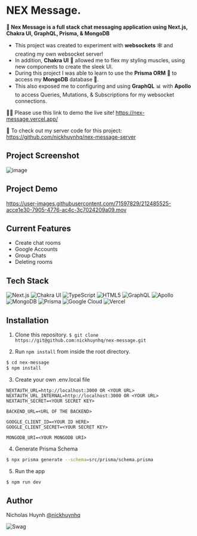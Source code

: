 # NEX Message.

**💬 Nex Message is a full stack chat messaging application using Next.js, Chakra UI, GraphQL, Prisma, & MongoDB**

- This project was created to experiment with **websockets** 🕸️ and creating my own websocket server! <br>
- In addition, **Chakra UI** 🧘 allowed me to flex my styling muscles, using new components to create the sleek UI.<br>
- During this project I was able to learn to use the **Prisma ORM** 🧊 to access my **MongoDB** database 🍃. <br>
- This also exposed me to configuring and using **GraphQL** 📊 with **Apollo** to access Queries, Mutations, & Subscriptions for my websocket connections. <br>

👨‍💻 Please use this link to demo the live site!
https://nex-message.vercel.app/

🤩 To check out my server code for this project: https://github.com/nickhuynhq/nex-message-server

## Project Screenshot
![image](https://user-images.githubusercontent.com/71597829/212443667-3e46fcdf-5b5b-4c93-9e8d-ed9dc7421bda.png)


## Project Demo
https://user-images.githubusercontent.com/71597829/212485525-acce1e30-7905-4776-ac4c-3c7024209a09.mov

## Current Features
- Create chat rooms
- Google Accounts 
- Group Chats
- Deleting rooms

## Tech Stack
![Next.js](https://img.shields.io/badge/Next-black?style=for-the-badge&logo=next.js&logoColor=white)
![Chakra UI](https://img.shields.io/static/v1?style=for-the-badge&message=Chakra+UI&color=319795&logo=Chakra+UI&logoColor=FFFFFF&label=)
![TypeScript](https://img.shields.io/badge/TypeScript-007ACC?style=for-the-badge&logo=typescript&logoColor=white)
![HTML5](https://img.shields.io/badge/HTML5-E34F26?style=for-the-badge&logo=html5&logoColor=white)
![GraphQL](https://img.shields.io/badge/-GraphQL-E10098?style=for-the-badge&logo=graphql&logoColor=white)
![Apollo](https://img.shields.io/static/v1?style=for-the-badge&message=Apollo&color=311C87&logo=Apollo+GraphQL&logoColor=FFFFFF&label=)
![MongoDB](https://img.shields.io/static/v1?style=for-the-badge&message=MongoDB&color=47A248&logo=MongoDB&logoColor=FFFFFF&label=)
![Prisma](https://img.shields.io/static/v1?style=for-the-badge&message=Prisma&color=2D3748&logo=Prisma&logoColor=FFFFFF&label=)
![Google Cloud](https://img.shields.io/badge/GoogleCloud-%234285F4.svg?style=for-the-badge&logo=google-cloud&logoColor=white)
![Vercel](https://img.shields.io/badge/vercel-%23000000.svg?style=for-the-badge&logo=vercel&logoColor=white)

## Installation

1. Clone this repository.
```$ git clone https://git@github.com:nickhuynhq/nex-message.git```


2. Run `npm install` from inside the root directory.
```bash
$ cd nex-message
$ npm install
```

3. Create your own .env.local file
```
NEXTAUTH_URL=http://localhost:3000 OR <YOUR URL>
NEXTAUTH_URL_INTERNAL=http://localhost:3000 OR <YOUR URL>
NEXTAUTH_SECRET=<YOUR SECRET KEY>

BACKEND_URL=<URL OF THE BACKEND>

GOOGLE_CLIENT_ID=<YOUR ID HERE>
GOOGLE_CLIENT_SECRET=<YOUR SECRET KEY>

MONGODB_URI=<YOUR MONGODB URI>
```

4. Generate Prisma Schema

```bash
$ npx prisma generate --schema=src/prisma/schema.prisma
```

5. Run the app

```bash
$ npm run dev
```

## Author

Nicholas Huynh [@nickhuynhq](https://github.com/nickhuynhq)

![Swag](http://ForTheBadge.com/images/badges/built-with-swag.svg)

